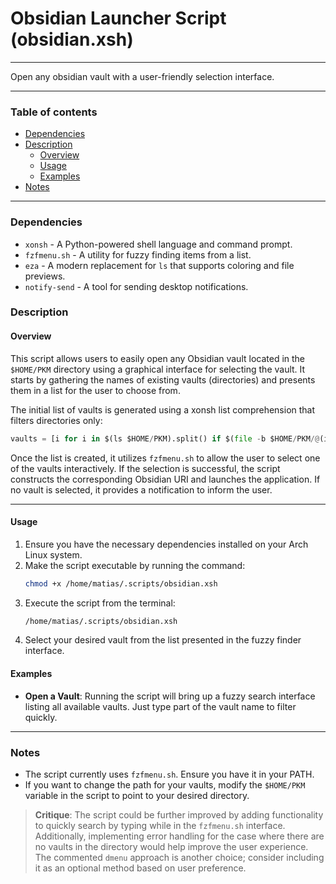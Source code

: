 # Obsidian Launcher Script (obsidian.xsh)

---

Open any obsidian vault with a user-friendly selection interface.

---

### Table of contents

- [Dependencies](#dependencies)
- [Description](#description)
    - [Overview](#overview)
    - [Usage](#usage)
    - [Examples](#examples)
- [Notes](#notes)

---

<a name="dependencies" />

### Dependencies

- `xonsh` - A Python-powered shell language and command prompt.
- `fzfmenu.sh` - A utility for fuzzy finding items from a list.
- `eza` - A modern replacement for `ls` that supports coloring and file previews.
- `notify-send` - A tool for sending desktop notifications.

<a name="description" />

### Description

<a name="overview" />

#### Overview

This script allows users to easily open any Obsidian vault located in the `$HOME/PKM` directory using a graphical interface for selecting the vault. It starts by gathering the names of existing vaults (directories) and presents them in a list for the user to choose from.

The initial list of vaults is generated using a xonsh list comprehension that filters directories only:

```python
vaults = [i for i in $(ls $HOME/PKM).split() if $(file -b $HOME/PKM/@(i)) == 'directory']
```

Once the list is created, it utilizes `fzfmenu.sh` to allow the user to select one of the vaults interactively. If the selection is successful, the script constructs the corresponding Obsidian URI and launches the application. If no vault is selected, it provides a notification to inform the user.

---

<a name="usage" />

#### Usage

1. Ensure you have the necessary dependencies installed on your Arch Linux system.
2. Make the script executable by running the command:
   ```bash
   chmod +x /home/matias/.scripts/obsidian.xsh
   ```
3. Execute the script from the terminal:
   ```bash
   /home/matias/.scripts/obsidian.xsh
   ```
4. Select your desired vault from the list presented in the fuzzy finder interface.

<a name="examples" />

#### Examples

- **Open a Vault**: Running the script will bring up a fuzzy search interface listing all available vaults. Just type part of the vault name to filter quickly.

---

<a name="notes" />

### Notes

- The script currently uses `fzfmenu.sh`. Ensure you have it in your PATH.
- If you want to change the path for your vaults, modify the `$HOME/PKM` variable in the script to point to your desired directory.

> **Critique**: 
> The script could be further improved by adding functionality to quickly search by typing while in the `fzfmenu.sh` interface. Additionally, implementing error handling for the case where there are no vaults in the directory would help improve the user experience. The commented `dmenu` approach is another choice; consider including it as an optional method based on user preference.